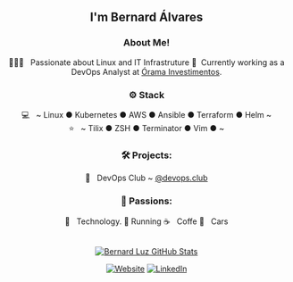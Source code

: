 <div align="center">
<h2>I'm Bernard Álvares</h2>

<h3>  About Me!</h3>

  🙋🏻‍♂️ &nbsp; Passionate about Linux and IT Infrastruture
  💼 &nbsp;Currently working as a DevOps Analyst at [Órama Investimentos](https://www.orama.com.br/).

<h3>⚙️ Stack</h3>

  💻 &nbsp; ~ Linux ● Kubernetes ● AWS ● Ansible ● Terraform ● Helm ~  
  ⭐ &nbsp; ~ Tilix ● ZSH ● Terminator ● Vim ●  ~

<h3>🛠️ Projects:</h3>

  🐧 &nbsp; DevOps Club ~ [@devops.club](https://www.devopsdaily.com.br/@devops.club)


<h3>🤩 Passions:</h3>
  
  🤖 &nbsp; Technology. 
  :running: Running
  ☕ &nbsp; Coffe 
  🚙 &nbsp; Cars   
<br/>

[![Bernard Luz GitHub Stats](https://github-readme-stats.vercel.app/api?username=bernardalvares&show_icons=true)](https://github.com/bernardalvares)


<a href="https://www.devopsdaily.com.br/"><img alt="Website" src="https://img.shields.io/badge/Website-devopsdaily.com.br-green?style=flat&logo=google-chrome"></a>
<a href="https://www.linkedin.com/in/bernard-%C3%A1lvares-luz/"><img alt="LinkedIn" src="https://img.shields.io/badge/LinkedIn-Bernard%20Alvares-blue?style=flat&logo=linkedin"></a>
        


<!--
**bernardalvares/bernardalvares** is a ✨ _special_ ✨ repository because its `README.md` (this file) appears on your GitHub profile.

